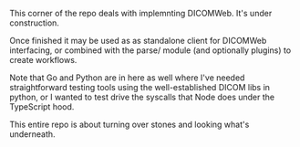This corner of the repo deals with implemnting DICOMWeb. It's under
construction.

Once finished it may be used as as standalone client for DICOMWeb interfacing,
or combined with the parse/ module (and optionally plugins) to create
workflows.

Note that Go and Python are in here as well where I've needed straightforward
testing tools using the well-established DICOM libs in python, or I wanted to
test drive the syscalls that Node does under the TypeScript hood. 

This entire repo is about turning over stones and looking what's underneath.
